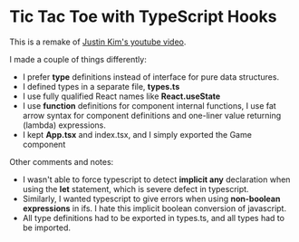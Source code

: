 # Tic Tac Toe with TypeScript Hooks

This is a remake of [Justin Kim's youtube video](https://youtu.be/Fuz8GTctT5o).

I made a couple of things differently:
- I prefer **type** definitions instead of interface for pure data structures. 
- I defined types in a separate file, **types.ts**
- I use fully qualified React names like **React.useState**
- I use **function** definitions for component internal functions, I use fat arrow syntax for component definitions and one-liner value returning (lambda) expressions. 
- I kept **App.tsx** and index.tsx, and I simply exported the Game component

Other comments and notes:
- I wasn't able to force typescript to detect **implicit any** declaration when using the **let** statement, which is severe defect in typescript. 
- Similarly, I wanted typescript to give errors when using **non-boolean expressions** in ifs. I hate this implicit boolean conversion of javascript.
- All type definitions had to be exported in types.ts, and all types had to be imported.

